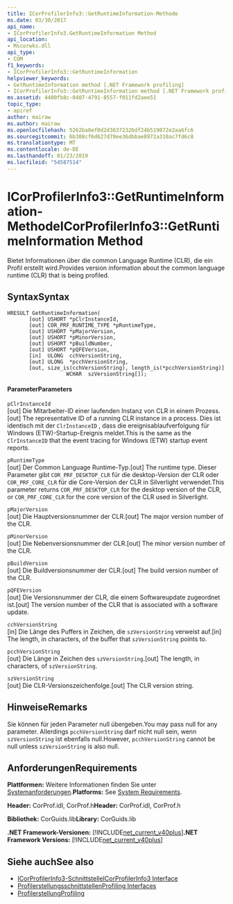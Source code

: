 ```yaml
---
title: ICorProfilerInfo3::GetRuntimeInformation-Methode
ms.date: 03/30/2017
api_name:
- ICorProfilerInfo3.GetRuntimeInformation Method
api_location:
- Mscorwks.dll
api_type:
- COM
f1_keywords:
- ICorProfilerInfo3::GetRuntimeInformation
helpviewer_keywords:
- GetRuntimeInformation method [.NET Framework profiling]
- ICorProfilerInfo3::GetRuntimeInformation method [.NET Framework profiling]
ms.assetid: 4400fb8c-0407-4791-8557-f011fd2aee51
topic_type:
- apiref
author: mairaw
ms.author: mairaw
ms.openlocfilehash: 5262ba6ef0d2d36372326df24b519072e2aa6fc6
ms.sourcegitcommit: 6b308cf6d627d78ee36dbbae8972a310ac7fd6c8
ms.translationtype: MT
ms.contentlocale: de-DE
ms.lasthandoff: 01/23/2019
ms.locfileid: "54587514"
---
```

# <a name="icorprofilerinfo3getruntimeinformation-method"></a><span data-ttu-id="047f5-102">ICorProfilerInfo3::GetRuntimeInformation-Methode</span><span class="sxs-lookup"><span data-stu-id="047f5-102">ICorProfilerInfo3::GetRuntimeInformation Method</span></span>
<span data-ttu-id="047f5-103">Bietet Informationen über die common Language Runtime (CLR), die ein Profil erstellt wird.</span><span class="sxs-lookup"><span data-stu-id="047f5-103">Provides version information about the common language runtime (CLR) that is being profiled.</span></span>  
  
## <a name="syntax"></a><span data-ttu-id="047f5-104">Syntax</span><span class="sxs-lookup"><span data-stu-id="047f5-104">Syntax</span></span>  
  
```  
HRESULT GetRuntimeInformation(  
       [out] USHORT *pClrInstanceId,  
       [out] COR_PRF_RUNTIME_TYPE *pRuntimeType,  
       [out] USHORT *pMajorVersion,  
       [out] USHORT *pMinorVersion,  
       [out] USHORT *pBuildNumber,  
       [out] USHORT *pQFEVersion,  
       [in]  ULONG  cchVersionString,  
       [out] ULONG  *pcchVersionString,  
       [out, size_is(cchVersionString), length_is(*pcchVersionString)]  
                   WCHAR  szVersionString[]);  
```  
  
#### <a name="parameters"></a><span data-ttu-id="047f5-105">Parameter</span><span class="sxs-lookup"><span data-stu-id="047f5-105">Parameters</span></span>  
 `pClrInstanceId`  
 <span data-ttu-id="047f5-106">[out] Die Mitarbeiter-ID einer laufenden Instanz von CLR in einem Prozess.</span><span class="sxs-lookup"><span data-stu-id="047f5-106">[out] The representative ID of a running CLR instance in a process.</span></span> <span data-ttu-id="047f5-107">Dies ist identisch mit der `ClrInstanceID` , dass die ereignisablaufverfolgung für Windows (ETW)-Startup-Ereignis meldet.</span><span class="sxs-lookup"><span data-stu-id="047f5-107">This is the same as the `ClrInstanceID` that the event tracing for Windows (ETW) startup event reports.</span></span>  
  
 `pRuntimeType`  
 <span data-ttu-id="047f5-108">[out] Der Common Language Runtime-Typ.</span><span class="sxs-lookup"><span data-stu-id="047f5-108">[out] The runtime type.</span></span> <span data-ttu-id="047f5-109">Dieser Parameter gibt `COR_PRF_DESKTOP_CLR` für die desktop-Version der CLR oder `COR_PRF_CORE_CLR` für die Core-Version der CLR in Silverlight verwendet.</span><span class="sxs-lookup"><span data-stu-id="047f5-109">This parameter returns `COR_PRF_DESKTOP_CLR` for the desktop version of the CLR, or `COR_PRF_CORE_CLR` for the core version of the CLR used in Silverlight.</span></span>  
  
 `pMajorVersion`  
 <span data-ttu-id="047f5-110">[out] Die Hauptversionsnummer der CLR.</span><span class="sxs-lookup"><span data-stu-id="047f5-110">[out] The major version number of the CLR.</span></span>  
  
 `pMinorVersion`  
 <span data-ttu-id="047f5-111">[out] Die Nebenversionsnummer der CLR.</span><span class="sxs-lookup"><span data-stu-id="047f5-111">[out] The minor version number of the CLR.</span></span>  
  
 `pBuildVersion`  
 <span data-ttu-id="047f5-112">[out] Die Buildversionsnummer der CLR.</span><span class="sxs-lookup"><span data-stu-id="047f5-112">[out] The build version number of the CLR.</span></span>  
  
 `pQFEVersion`  
 <span data-ttu-id="047f5-113">[out] Die Versionsnummer der CLR, die einem Softwareupdate zugeordnet ist.</span><span class="sxs-lookup"><span data-stu-id="047f5-113">[out] The version number of the CLR that is associated with a software update.</span></span>  
  
 `cchVersionString`  
 <span data-ttu-id="047f5-114">[in] Die Länge des Puffers in Zeichen, die `szVersionString` verweist auf.</span><span class="sxs-lookup"><span data-stu-id="047f5-114">[in] The length, in characters, of the buffer that `szVersionString` points to.</span></span>  
  
 `pcchVersionString`  
 <span data-ttu-id="047f5-115">[out] Die Länge in Zeichen des `szVersionString`.</span><span class="sxs-lookup"><span data-stu-id="047f5-115">[out] The length, in characters, of `szVersionString`.</span></span>  
  
 `szVersionString`  
 <span data-ttu-id="047f5-116">[out] Die CLR-Versionszeichenfolge.</span><span class="sxs-lookup"><span data-stu-id="047f5-116">[out] The CLR version string.</span></span>  
  
## <a name="remarks"></a><span data-ttu-id="047f5-117">Hinweise</span><span class="sxs-lookup"><span data-stu-id="047f5-117">Remarks</span></span>  
 <span data-ttu-id="047f5-118">Sie können für jeden Parameter null übergeben.</span><span class="sxs-lookup"><span data-stu-id="047f5-118">You may pass null for any parameter.</span></span> <span data-ttu-id="047f5-119">Allerdings `pcchVersionString` darf nicht null sein, wenn `szVersionString` ist ebenfalls null.</span><span class="sxs-lookup"><span data-stu-id="047f5-119">However, `pcchVersionString` cannot be null unless `szVersionString` is also null.</span></span>  
  
## <a name="requirements"></a><span data-ttu-id="047f5-120">Anforderungen</span><span class="sxs-lookup"><span data-stu-id="047f5-120">Requirements</span></span>  
 <span data-ttu-id="047f5-121">**Plattformen:** Weitere Informationen finden Sie unter [Systemanforderungen](../../../../docs/framework/get-started/system-requirements.md).</span><span class="sxs-lookup"><span data-stu-id="047f5-121">**Platforms:** See [System Requirements](../../../../docs/framework/get-started/system-requirements.md).</span></span>  
  
 <span data-ttu-id="047f5-122">**Header:** CorProf.idl, CorProf.h</span><span class="sxs-lookup"><span data-stu-id="047f5-122">**Header:** CorProf.idl, CorProf.h</span></span>  
  
 <span data-ttu-id="047f5-123">**Bibliothek:** CorGuids.lib</span><span class="sxs-lookup"><span data-stu-id="047f5-123">**Library:** CorGuids.lib</span></span>  
  
 <span data-ttu-id="047f5-124">**.NET Framework-Versionen:** [!INCLUDE[net_current_v40plus](../../../../includes/net-current-v40plus-md.md)]</span><span class="sxs-lookup"><span data-stu-id="047f5-124">**.NET Framework Versions:** [!INCLUDE[net_current_v40plus](../../../../includes/net-current-v40plus-md.md)]</span></span>  
  
## <a name="see-also"></a><span data-ttu-id="047f5-125">Siehe auch</span><span class="sxs-lookup"><span data-stu-id="047f5-125">See also</span></span>
- [<span data-ttu-id="047f5-126">ICorProfilerInfo3-Schnittstelle</span><span class="sxs-lookup"><span data-stu-id="047f5-126">ICorProfilerInfo3 Interface</span></span>](../../../../docs/framework/unmanaged-api/profiling/icorprofilerinfo3-interface.md)
- [<span data-ttu-id="047f5-127">Profilerstellungsschnittstellen</span><span class="sxs-lookup"><span data-stu-id="047f5-127">Profiling Interfaces</span></span>](../../../../docs/framework/unmanaged-api/profiling/profiling-interfaces.md)
- [<span data-ttu-id="047f5-128">Profilerstellung</span><span class="sxs-lookup"><span data-stu-id="047f5-128">Profiling</span></span>](../../../../docs/framework/unmanaged-api/profiling/index.md)
